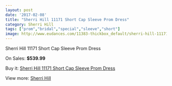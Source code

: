 ```yaml
---
layout: post
date: '2017-02-08'
title: "Sherri Hill 11171 Short Cap Sleeve Prom Dress"
category: Sherri Hill
tags: ["prom","bridal","special","sleeve","short"]
image: http://www.eudances.com/11383-thickbox_default/sherri-hill-11171-short-cap-sleeve-prom-dress.jpg
---
```

Sherri Hill 11171 Short Cap Sleeve Prom Dress

On Sales: **$539.99**
<a href="https://www.eudances.com/en/sherri-hill/3621-sherri-hill-11171-short-cap-sleeve-prom-dress.html"><amp-img layout="responsive" width="600" height="600" src="//www.eudances.com/11383-thickbox_default/sherri-hill-11171-short-cap-sleeve-prom-dress.jpg" alt="Sherri Hill 11171 Short Cap Sleeve Prom Dress 0" /></a>
<a href="https://www.eudances.com/en/sherri-hill/3621-sherri-hill-11171-short-cap-sleeve-prom-dress.html"><amp-img layout="responsive" width="600" height="600" src="//www.eudances.com/11384-thickbox_default/sherri-hill-11171-short-cap-sleeve-prom-dress.jpg" alt="Sherri Hill 11171 Short Cap Sleeve Prom Dress 1" /></a>
<a href="https://www.eudances.com/en/sherri-hill/3621-sherri-hill-11171-short-cap-sleeve-prom-dress.html"><amp-img layout="responsive" width="600" height="600" src="//www.eudances.com/11385-thickbox_default/sherri-hill-11171-short-cap-sleeve-prom-dress.jpg" alt="Sherri Hill 11171 Short Cap Sleeve Prom Dress 2" /></a>

Buy it: [Sherri Hill 11171 Short Cap Sleeve Prom Dress](https://www.eudances.com/en/sherri-hill/3621-sherri-hill-11171-short-cap-sleeve-prom-dress.html "Sherri Hill 11171 Short Cap Sleeve Prom Dress")

View more: [Sherri Hill](https://www.eudances.com/en/80-Sherri-Hill "Sherri Hill")